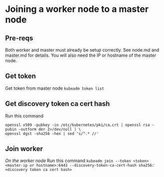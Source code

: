 # Joining a worker node to a master node

## Pre-reqs

Both worker and master must already be setup correctly. See node.md and master.md for details.
You will also need the IP or hostname of the master node.

## Get token

Get token from master node
`kubeadm token list`

## Get discovery token ca cert hash

Run this command
```
openssl x509 -pubkey -in /etc/kubernetes/pki/ca.crt | openssl rsa -pubin -outform der 2>/dev/null | \
openssl dgst -sha256 -hex | sed 's/^.* //'
```

## Join worker

*On the worker node*
Run this command
`kubeadm join --token <token> <master-ip or hostname>:6443 --discovery-token-ca-cert-hash sha256:<discovery token ca cert hash>`
